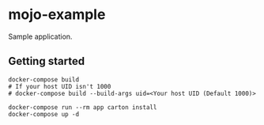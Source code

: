 # mojo-example
Sample application.

## Getting started

```
docker-compose build
# If your host UID isn't 1000
# docker-compose build --build-args uid=<Your host UID (Default 1000)>

docker-compose run --rm app carton install
docker-compose up -d
```
